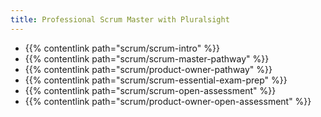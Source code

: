 ```yaml
---
title: Professional Scrum Master with Pluralsight
---
```


- {{% contentlink path="scrum/scrum-intro" %}}
- {{% contentlink path="scrum/scrum-master-pathway" %}}
- {{% contentlink path="scrum/product-owner-pathway" %}}
- {{% contentlink path="scrum/scrum-essential-exam-prep" %}}
- {{% contentlink path="scrum/scrum-open-assessment" %}}
- {{% contentlink path="scrum/product-owner-open-assessment" %}}
